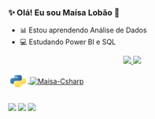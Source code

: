 ### ✨ Olá! Eu sou Maísa Lobão 👋

- 📊 Estou aprendendo Análise de Dados 
- 💻 Estudando Power BI e SQL


<div align="center">
  <a href="https://github.com/maisalobao">
  <img height="40%" src="https://github-readme-stats.vercel.app/api?username=maisalobao&show_icons=false&theme=dark&include_all_commits=true&count_private=true"/>
  <img height="40%" src="https://github-readme-stats.vercel.app/api/top-langs/?username=maisalobao&layout=compact&langs_count=7&theme=dark"/>
</div>
<div style="display: inline_block"><br>
  <img align="center" alt="Maisa-Python" height="30" width="40" src="https://raw.githubusercontent.com/devicons/devicon/master/icons/python/python-original.svg">
  <img align="center" alt="Maisa-Csharp" height="30" width="40" src="https://cdn.jsdelivr.net/gh/devicons/devicon/icons/mysql/mysql-original.svg">
</div>

##

<div> 
 <a href="https://discord.com/channels/@me" target="_blank"><img src="https://img.shields.io/badge/Discord-7289DA?style=for-the-badge&logo=discord&logoColor=white" target="_blank"></a> 
  <a href = "mailto:maisa.lobao@aluno.uepb.edu.br"><img src="https://img.shields.io/badge/-Gmail-%23333?style=for-the-badge&logo=gmail&logoColor=white" target="_blank"></a>
  <a href="https://www.linkedin.com/in/ma%C3%ADsa-lob%C3%A3o/" target="_blank"><img src="https://img.shields.io/badge/-LinkedIn-%230077B5?style=for-the-badge&logo=linkedin&logoColor=white" target="_blank"></a> 
 
</div>
